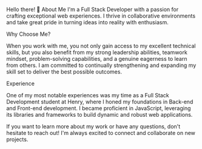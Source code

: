 Hello there! 👋 
About Me
I'm a Full Stack Developer with a passion for crafting exceptional web experiences. I thrive in collaborative environments and take great pride in turning ideas into reality with enthusiasm.

Why Choose Me?

When you work with me, you not only gain access to my excellent technical skills, but you also benefit from my strong leadership abilities, teamwork mindset, problem-solving capabilities, and a genuine eagerness to learn from others. I am committed to continually strengthening and expanding my skill set to deliver the best possible outcomes.

Experience

One of my most notable experiences was my time as a Full Stack Development student at Henry, where I honed my foundations in Back-end and Front-end development. I became proficient in JavaScript, leveraging its libraries and frameworks to build dynamic and robust web applications.

If you want to learn more about my work or have any questions, don't hesitate to reach out! I'm always excited to connect and collaborate on new projects.

<!--
**ostle/ostle** is a ✨ _special_ ✨ repository because its `README.md` (this file) appears on your GitHub profile.

Here are some ideas to get you started:

- 🔭 I’m currently working on ...
- 🌱 I’m currently learning ...
- 👯 I’m looking to collaborate on ...
- 🤔 I’m looking for help with ...
- 💬 Ask me about ...
- 📫 How to reach me: ...
- 😄 Pronouns: ...
- ⚡ Fun fact: ...
-->
